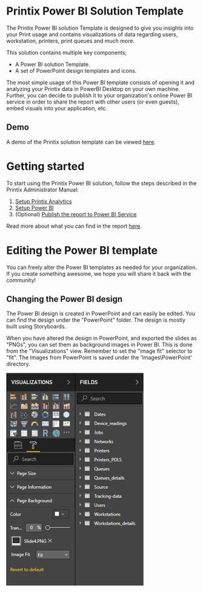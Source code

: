 # Printix Power BI Solution Template
The Printix Power BI solution Template is designed to give you insights into your Print usage and contains visualizations of
data regarding users, workstation, printers, print queues and much more.

This solution contains multiple key components;
* A Power BI solution Template.
* A set of PowerPoint design templates and icons.

The most simple usage of this Power BI template consists of opening it and analyzing your Printix data in PowerBI
Desktop on your own machine.
Further, you can decide to publish it to your organization's online Power BI service in order to share the report with
other users (or even guests), embed visuals into your application, etc.

## Demo
A demo of the Printix solution template can be viewed [here](https://app.powerbi.com/view?r=eyJrIjoiNDRkYzNlOTMtMzcwZC00ODY4LWE5MGQtMzJlMWU2MDk5M2NmIiwidCI6IjNlYWFmMWQzLTZmOWUtNDBmZC1iN2U5LTYwYjQ1ZTU1ZTEyNSIsImMiOjh9).

# Getting started
To start using the Printix Power BI solution, follow the steps described in the Printix Administrator Manual:
1. [Setup Printix Analytics](https://manuals.printix.net/administrator/topic/how-to-setup-analytics)
2. [Setup Power BI](https://manuals.printix.net/administrator/topic/how-to-setup-power-bi)
3. (Optional) [Publish the report to Power BI Service](https://manuals.printix.net/administrator/topic/how-to-publish-to-power-bi-on-the-web)

Read more about what you can find in the report [here](https://manuals.printix.net/administrator/topic/how-to-interact-with-power-bi-report).

# Editing the Power BI template
You can freely alter the Power BI templates as needed for your organization. If you create something awesome, we hope you will share it back with the community!

## Changing the Power BI design
The Power BI design is created in PowerPoint and can easily be edited. You can find the design under the "PowerPoint" folder. The design is mostly built using Storyboards.

When you have altered the design in PowerPoint, and exported the slides as "PNGs", you can set them as background images in Power BI. This is done from the "Visualizations" view. Remember to set the "image fit" selector to "fit". 
The Images from PowerPoint is saved under the 'Images\PowerPoint' directory.

 ![AlterDateRanges](./Images/Documentation/PowerBI_Visualization.PNG)